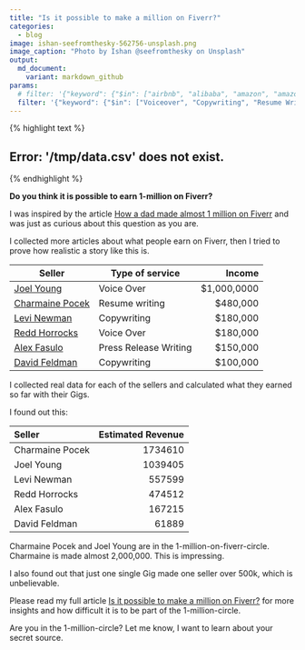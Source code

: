 ```yaml
---
title: "Is it possible to make a million on Fiverr?"
categories:
  - blog
image: ishan-seefromthesky-562756-unsplash.png
image_caption: "Photo by Ishan @seefromthesky on Unsplash"
output:   
  md_document:
    variant: markdown_github
params:
  # filter: '{"keyword": {"$in": ["airbnb", "alibaba", "amazon", "amazon fba", "data analysis", "data science", "fiverr", "java programming", "market analysis", "market research", "passive income", "python programming", "r programming", "reporting" , "scraping", "six figures"]}}'
  filter: '{"keyword": {"$in": ["Voiceover", "Copywriting", "Resume Writing", "Press release Writing", "Video Marketing", "Website Building", "Mobile App Development", "Graphic Design", "seo"]}}'
---
```

















{% highlight text %}
## Error: '/tmp/data.csv' does not exist.
{% endhighlight %}



__Do you think it is possible to earn 1-million on Fiverr?__

I was inspired by the article [How a dad made almost 1 million on Fiverr](https://www.cnbc.com/2018/04/24/how-this-dad-made-almost-1-million-on-fiverr.html?__source=msn%7Cmoney%7Cinline%7Cstory%7C&par=msn&doc=105300315) and was just as curious about this question as you are. 

I collected more articles about what people earn on Fiverr, then I tried to prove how realistic a story like this is.


| Seller | Type of service | Income |
| ------ | --------------- | -----: |
| [Joel Young](https://www.cnbc.com/2018/04/24/how-this-dad-made-almost-1-million-on-fiverr.html?__source=msn%7Cmoney%7Cinline%7Cstory%7C&par=msn&doc=105300315)| Voice Over | $1,000,0000|
| [Charmaine Pocek](https://www.forbes.com/sites/laurashin/2016/05/31/how-these-3-people-make-6-figures-a-year-on-fiverr/)| Resume writing | $480,000|
| [Levi Newman](https://www.forbes.com/sites/laurashin/2016/05/31/how-these-3-people-make-6-figures-a-year-on-fiverr/)|Copywriting| $180,000 |
| [Redd Horrocks](https://www.forbes.com/sites/laurashin/2016/05/31/how-these-3-people-make-6-figures-a-year-on-fiverr/)|Voice Over| $180,000 |
| [Alex Fasulo](https://www.msn.com/en-us/money/bills-to-pay/how-this-25-year-old-freelancer-made-dollar150000-in-6-months-off-fiverr/ar-AAzkNOA)| Press Release Writing | $150,000 |
| [David Feldman](https://www.cnbc.com/2018/12/18/how-this-38-year-old-is-making-6-figures-freelancing-on-fiverr.html)|Copywriting|$100,000|



I collected real data for each of the sellers and calculated what they earned so far with their Gigs.


I found out this:


|Seller          | Estimated Revenue|
|:---------------|-----------------:|
|Charmaine Pocek |           1734610|
|Joel Young      |           1039405|
|Levi Newman     |            557599|
|Redd Horrocks   |            474512|
|Alex Fasulo     |            167215|
|David Feldman   |             61889|

Charmaine Pocek and Joel Young are in the 1-million-on-fiverr-circle. 
Charmaine is made almost 2,000,000. This is impressing.


I also found out that just one single Gig made one seller over 500k, which is unbelievable.


Please read my full article [Is it possible to make a million on Fiverr?](https://insights5.com/blog/is-it-possible-to-earn-1-million-on-fiverr.html) for more insights and how difficult it is to be part of the 1-million-circle.

Are you in the 1-million-circle? Let me know, I want to learn about your secret source.
